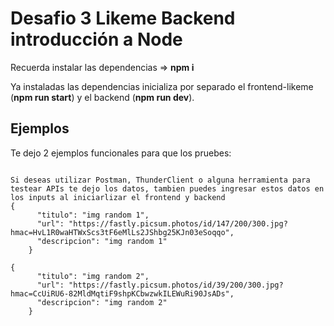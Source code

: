 # Desafio 3 Likeme Backend introducción a Node

Recuerda instalar las dependencias => **npm i**

Ya instaladas las dependencias inicializa por separado el frontend-likeme (**npm run start**) y el backend (**npm run dev**).

## Ejemplos

Te dejo 2 ejemplos funcionales para que los pruebes:

```

Si deseas utilizar Postman, ThunderClient o alguna herramienta para testear APIs te dejo los datos, tambien puedes ingresar estos datos en los inputs al iniciarlizar el frontend y backend
{
      "titulo": "img random 1",
      "url": "https://fastly.picsum.photos/id/147/200/300.jpg?hmac=HvL1R0waHTWxScs3tF6eMlLs2JShbg25KJn03eSoqqo",
      "descripcion": "img random 1"
    }

{
      "titulo": "img random 2",
      "url": "https://fastly.picsum.photos/id/39/200/300.jpg?hmac=CcUiRU6-82MldMqtiF9shpKCbwzwkILEWuRi90JsADs",
      "descripcion": "img random 2"
    }

```
